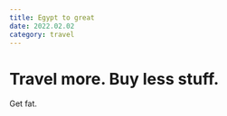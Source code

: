 ```yaml
---
title: Egypt to great
date: 2022.02.02
category: travel
---
```


# Travel more. Buy less stuff.

Get fat.
